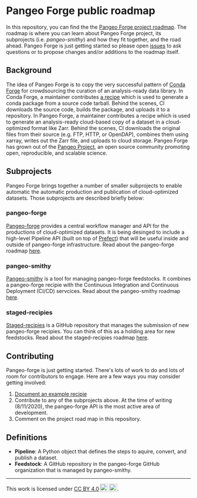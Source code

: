 # Pangeo Forge public roadmap

In this repository, you can find the the [Pangeo Forge project roadmap](https://github.com/pangeo-forge/roadmap/projects/2).
The roadmap is where you can learn about Pangeo Forge project, its subprojects (i.e. _pangeo-smithy_) and how they fit together, and the road ahead.
Pangeo Forge is just getting started so please open [issues](https://github.com/pangeo-forge/roadmap/issues) to ask questions or to propose changes and/or additions to the roadmap itself.

## Background

The idea of Pangeo Forge is to copy the very successful pattern of [Conda Forge](https://conda-forge.org/) for crowdsourcing the curation of an analysis-ready data library.
In Conda Forge, a maintainer contributes [a recipe](https://conda-forge.org/#add_recipe) which is used to generate a conda package from a source code tarball. Behind the scenes, CI downloads the source code, builds the package, and uploads it to a repository.
In Pangeo Forge, a maintainer contributes a recipe which is used to generate an analysis-ready cloud-based copy of a dataset in a cloud-optimized format like Zarr. Behind the scenes, CI downloads the original files from their source (e.g. FTP, HTTP, or OpenDAP), combines them using xarray, writes out the Zarr file, and uploads to cloud storage.
Pangeo Forge has grown out of the [Pangeo Project](http://pangeo.io/), an open source community promoting open, reproducible, and scalable science. 

## Subprojects

Pangeo Forge brings together a number of smaller subprojects to enable automatic the automatic production and publication of cloud-optimized datasets. Those subprojects are described briefly below:

### pangeo-forge

[Pangeo-forge](https://github.com/pangeo-forge/pangeo-forge) provides a central workflow manager and API for the productions of cloud-optimized datasets.
It is being desinged to include a high-level Pipeline API (built on top of [Prefect](https://www.prefect.io/)) that will be useful inside and outside of pangeo-forge infrastructure.
Read about the pangeo-forge roadmap [here](./subprojects/pangeo-forge.md).

### pangeo-smithy

[Pangeo-smithy](https://github.com/pangeo-forge/pangeo-smithy) is a tool for managing pangeo-forge feedstocks.
It combines a pangeo-forge recipie with the Continuous Integration and Continuous Deployment (CI/CD) servcices.
Read about the pangeo-smithy roadmap [here](./subprojects/pangeo-smithy.md).

### staged-recipies

[Staged-recipies](https://github.com/pangeo-forge/staged-recipes) is a GitHub repository that manages the submission of new pangeo-forge recipies. You can think of this as a holding area for new feedstocks.
Read about the staged-recipies roadmap [here](./subprojects/staged-recipies.md).

## Contributing

Pangeo-forge is just getting started. There's lots of work to do and lots of room for contributors to engage.
Here are a few ways you may consider getting involved:

1. [Document an example recipie](https://github.com/pangeo-forge/staged-recipes/issues/new?assignees=&labels=example&template=example-pipeline.md&title=Example+pipeline+for+%5BDataset+Name%5D)
2. Contribute to any of the subprojects above. At the time of writing (8/11/2020), the pangeo-forge API is the most active area of development.
3. Comment on the project road map in this repository.

## Definitions

- **Pipeline**: A Python object that defines the steps to aquire, convert, and publish a dataset.
- **Feedstock**: A GitHub repository in the pangeo-forge GitHub organization that is managed by pangeo-smithy.

------

<p xmlns:dct="http://purl.org/dc/terms/" xmlns:cc="http://creativecommons.org/ns#" class="license-text">This work is licensed under <a rel="license" href="https://creativecommons.org/licenses/by/4.0">CC BY 4.0<img style="height:22px!important;margin-left:3px;vertical-align:text-bottom;" src="https://mirrors.creativecommons.org/presskit/icons/cc.svg?ref=chooser-v1" /><img style="height:22px!important;margin-left:3px;vertical-align:text-bottom;" src="https://mirrors.creativecommons.org/presskit/icons/by.svg?ref=chooser-v1" /></a>.</p>
